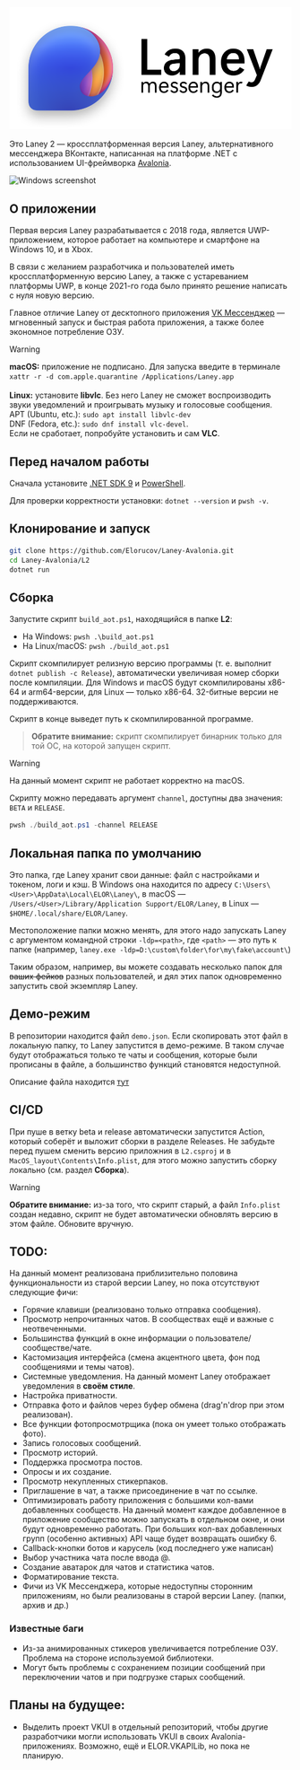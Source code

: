<p align="center"><picture>
  <source media="(prefers-color-scheme: dark)" width="480px" srcset="docs/logo_dark.png">
  <source media="(prefers-color-scheme: light)" width="480px" srcset="docs/logo_light.png">
  <img alt="Logo" src="docs/logo_light.png">
</picture></p>

Это Laney 2 — кроссплатформенная версия Laney, альтернативного мессенджера ВКонтакте, написанная на платформе .NET с использованием UI-фреймворка [Avalonia](https://github.com/AvaloniaUI/Avalonia).

<picture align="center">
  <source media="(prefers-color-scheme: dark)" srcset="docs/windows_dark.png">
  <source media="(prefers-color-scheme: light)" srcset="docs/windows_light.png">
  <img alt="Windows screenshot" src="docs/windows_light.png">
</picture>

## О приложении
Первая версия Laney разрабатывается с 2018 года, является UWP-приложением, которое работает на компьютере и смартфоне на Windows 10, и в Xbox.

В связи с желанием разработчика и пользователей иметь кроссплатформенную версию Laney, а также с устареванием платформы UWP, в конце 2021-го года было принято решение написать с нуля новую версию.

Главное отличие Laney от десктопного приложения [VK Мессенджер](https://vk.me/) — мгновенный запуск и быстрая работа приложения, а также более экономное потребление ОЗУ.

> [!WARNING]
> **macOS:** приложение не подписано. Для запуска введите в терминале `xattr -r -d com.apple.quarantine /Applications/Laney.app`<br><br>**Linux:** установите **libvlc**. Без него Laney не сможет воспроизводить звуки уведомлений и проигрывать музыку и голосовые сообщения.<br>APT (Ubuntu, etc.): `sudo apt install libvlc-dev`<br>DNF (Fedora, etc.): `sudo dnf install vlc-devel`.<br>Если не сработает, попробуйте установить и сам **VLC**.

## Перед началом работы
Сначала установите [.NET SDK 9](https://dotnet.microsoft.com/en-us/download/dotnet/9.0) и [PowerShell](https://docs.microsoft.com/en-us/powershell/scripting/install/installing-powershell).

Для проверки корректности установки: `dotnet --version` и `pwsh -v`.

## Клонирование и запуск
```bash
git clone https://github.com/Elorucov/Laney-Avalonia.git
cd Laney-Avalonia/L2
dotnet run
```

## Сборка
Запустите скрипт `build_aot.ps1`, находящийся в папке **L2**:

- На Windows: `pwsh .\build_aot.ps1`
- На Linux/macOS: `pwsh ./build_aot.ps1`

Скрипт скомпилирует релизную версию программы (т. е. выполнит `dotnet publish -c Release`), автоматически увеличивая номер сборки после компиляции. Для Windows и macOS будут скомпилированы x86-64 и arm64-версии, для Linux — только x86-64. 32-битные версии не поддерживаются.

Скрипт в конце выведет путь к скомпилированной программе.

> **Обратите внимание:** скрипт скомпилирует бинарник только для той ОС, на которой запущен скрипт.

> [!WARNING]  
> На данный момент скрипт не работает корректно на macOS.

Скрипту можно передавать аргумент `channel`, доступны два значения: `BETA` и `RELEASE`.
```powershell
pwsh ./build_aot.ps1 -channel RELEASE
```

## Локальная папка по умолчанию
Это папка, где Laney хранит свои данные: файл с настройками и токеном, логи и кэш. В Windows она находится по адресу `C:\Users\<User>\AppData\Local\ELOR\Laney\`, в macOS — `/Users/<User>/Library/Application Support/ELOR/Laney`, в Linux — `$HOME/.local/share/ELOR/Laney`.

Местоположение папки можно менять, для этого надо запускать Laney с аргументом командной строки `-ldp=<path>`, где `<path>` — это путь к папке (например, `laney.exe -ldp=D:\custom\folder\for\my\fake\account\`)

Таким образом, например, вы можете создавать несколько папок для ~~ваших фейков~~ разных пользователей, и дял этих папок одновременно запустить свой экземпляр Laney.


## Демо-режим
В репозитории находится файл `demo.json`. Если скопировать этот файл в локальную папку, то Laney запустится в демо-режиме. В таком случае будут отображаться только те чаты и сообщения, которые были прописаны в файле, а большинство функций становятся недоступной.

Описание файла находится [тут](docs/demomode.md)


## CI/CD
При пуше в ветку beta и release автоматически запустится Action, который соберёт и выложит сборки в разделе Releases. Не забудьте перед пушем сменить версию приложния в `L2.csproj` и в `MacOS_layout\Contents\Info.plist`, для этого можно запустить сборку локально (см. раздел **Сборка**). 

> [!WARNING]  
> **Обратите внимание:** из-за того, что скрипт старый, а файл `Info.plist` создан недавно, скрипт не будет автоматически обновлять версию в этом файле. Обновите вручную.

## TODO:
На данный момент реализована приблизительно половина функциональности из старой версии Laney, но пока отсутствуют следующие фичи:

+ Горячие клавиши (реализовано только отправка сообщения).
+ Просмотр непрочитанных чатов. В сообществах ещё и важные с неотвеченными.
+ Большинства функций в окне информации о пользователе/сообществе/чате.
+ Кастомизация интерфейса (смена акцентного цвета, фон под сообщениями и темы чатов).
+ Системные уведомления. На данный момент Laney отображает уведомления в __своём стиле__.
+ Настройка приватности.
+ Отправка фото и файлов через буфер обмена (drag'n'drop при этом реализован).
+ Все функции фотопросмотрщика (пока он умеет только отображать фото).
+ Запись голосовых сообщений.
+ Просмотр историй.
+ Поддержка просмотра постов.
+ Опросы и их создание.
+ Просмотр некупленных стикерпаков.
+ Приглашение в чат, а также присоединение в чат по ссылке.
+ Оптимизировать работу приложения с большими кол-вами добавленных сообществ. На данный момент каждое добавленное в приложение сообщество можно запускать в отдельном окне, и они будут одновременно работать. При больших кол-вах добавленных групп (особенно активных) API чаще будет возвращать ошибку 6.
+ Callback-кнопки ботов и карусель (код последнего уже написан)
+ Выбор участника чата после ввода @.
+ Создание аватарок для чатов и статистика чатов.
+ Форматирование текста.
+ Фичи из VK Мессенджера, которые недоступны сторонним приложениям, но были реализованы в старой версии Laney. (папки, архив и др.)

### Известные баги
+ Из-за анимированных стикеров увеличивается потребление ОЗУ. Проблема на стороне используемой библиотеки.
+ Могут быть проблемы с сохранением позиции сообщений при переключении чатов и при подгрузке старых сообщений.

## Планы на будущее:
+ Выделить проект VKUI в отдельный репозиторий, чтобы другие разработчики могли использовать VKUI в своих Avalonia-приложениях. Возможно, ещё и ELOR.VKAPILib, но пока не планирую.
